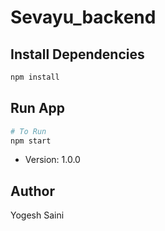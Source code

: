 # Sevayu_backend
## Install Dependencies

```bash
npm install
```
## Run App

```bash
# To Run
npm start

```

- Version: 1.0.0

## Author

Yogesh Saini
